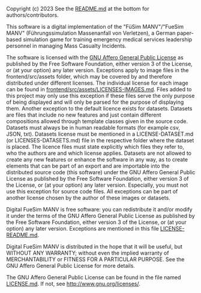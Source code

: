 Copyright (c) 2023 See the [README.md](README.md) at the bottom for authors/contributors.

This software is a digital implementation of the "FüSim MANV"/"FueSim MANV" (Führungssimulation Massenanfall von Verletzen), a German paper-based simulation game for training emergency medical services leadership personnel in managing Mass Casualty Incidents.

The software is licensed with the [GNU Affero General Public License](LICENSE.md) as published by the Free Software Foundation, either version 3 of the License, or (at your option) any later version.
Exceptions apply to image files in the frontend/src/assets folder, which may be covered by and therefore distributed under different licenses.
The individual license for each image can be found in [frontend/src/assets/LICENSES-IMAGES.md](frontend/src/assets/LICENSES-IMAGES.md). Files added to this project may only use this exception if these files serve the only purpose of being displayed and will only be parsed for the purpose of displaying them.
Another exception to the default licence exists for datasets. Datasets are files that include no new features and just contain different compositions allowed through template classes given in the source code. Datasets must always be in human readable formats (for example csv, JSON, txt). Datasets license must be mentioned in a LICENSE-DATASET.md (or LICENSES-DATASETS.md) file in the respective folder where the dataset is placed. The licence files must state explicitly which files they refer to, who the authors are and which license applies. Datasets are not allowed to create any new features or enhance the software in any way, as to create elements that can be part of an export and are importable into the distributed source code (this software) under the GNU Affero General Public License as published by the Free Software Foundation, either version 3 of the License, or (at your option) any later version.
Especially, you must not use this exception for source code files.
All exceptions can be part of another license chosen by the author of these images or datasets.

Digital FueSim MANV is free software: you can redistribute it and/or modify
it under the terms of the GNU Affero General Public License as published by
the Free Software Foundation, either version 3 of the License, or
(at your option) any later version. Exceptions are mentioned in this file [LICENSE-README.md](LICENSE-README.md).

Digital FueSim MANV is distributed in the hope that it will be useful,
but WITHOUT ANY WARRANTY; without even the implied warranty of
MERCHANTABILITY or FITNESS FOR A PARTICULAR PURPOSE. See the
GNU Affero General Public License for more details.

The GNU Affero General Public License can be found in the file named [LICENSE.md](LICENSE.md). If not, see <http://www.gnu.org/licenses/>.
